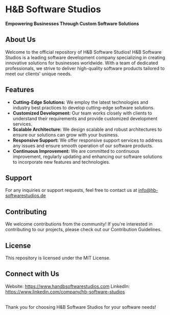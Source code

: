 # H&B Software Studios
**Empowering Businesses Through Custom Software Solutions**

## About Us
Welcome to the official repository of H&B Software Studios! 
H&B Software Studios is a leading software development company specializing in creating innovative solutions for businesses worldwide. With a team of dedicated professionals, we strive to deliver high-quality software products tailored to meet our clients' unique needs.

## Features
- **Cutting-Edge Solutions:** We employ the latest technologies and industry best practices to develop cutting-edge software solutions.
- **Customized Development:** Our team works closely with clients to understand their requirements and provide customized development services.
- **Scalable Architecture:** We design scalable and robust architectures to ensure our solutions can grow with your business.
- **Responsive Support:** We offer responsive support services to address any issues and ensure smooth operation of our software products.
- **Continuous Improvement:** We are committed to continuous improvement, regularly updating and enhancing our software solutions to incorporate new features and technologies.

## Support
For any inquiries or support requests, feel free to contact us at info@hb-softwarestudios.de

## Contributing
We welcome contributions from the community! If you're interested in contributing to our projects, please check out our Contribution Guidelines.

## License
This repository is licensed under the MIT License.

## Connect with Us
Website: https://www.handbsoftwarestudios.com
LinkedIn: https://www.linkedin.com/company/hb-software-studios

<br/> Thank you for choosing H&B Software Studios for your software needs!
